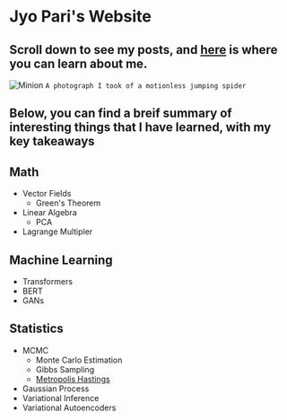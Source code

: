 # Jyo Pari's Website
## Scroll down to see my posts, and [here](https://jyopari.github.io) is where you can learn about me.  
![Minion](https://pbs.twimg.com/media/EbXgy3nX0AASpL2?format=jpg&name=large)
`A photograph I took of a motionless jumping spider`

## Below, you can find a breif summary of interesting things that I have learned, with my key takeaways

## Math 
+ Vector Fields
  - Green's Theorem 
+ Linear Algebra
  - PCA
+ Lagrange Multipler


## Machine Learning
+ Transformers
+ BERT
+ GANs

## Statistics
+ MCMC
  - Monte Carlo Estimation
  - Gibbs Sampling
  - [Metropolis Hastings](https://jyopari.github.io/MetropolisHastings)
+ Gaussian Process
+ Variational Inference
+ Variational Autoencoders

  
 
